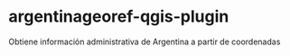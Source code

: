 # argentinageoref-qgis-plugin
Obtiene información administrativa de Argentina a partir de coordenadas

